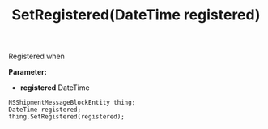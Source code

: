 ﻿---
uid: crmscript_ref_NSShipmentMessageBlockEntity_SetRegistered
title: SetRegistered(DateTime registered)
intellisense: NSShipmentMessageBlockEntity.SetRegistered
keywords: NSShipmentMessageBlockEntity, GetRegistered
so.topic: reference
---

Registered when

**Parameter:** 
 - **registered** DateTime

```crmscript
NSShipmentMessageBlockEntity thing;
DateTime registered;
thing.SetRegistered(registered);
```

